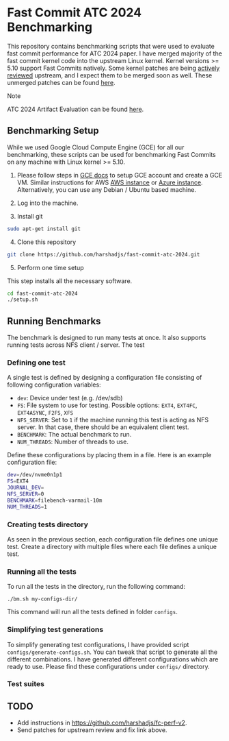 # Fast Commit ATC 2024 Benchmarking

This repository contains benchmarking scripts that were used to evaluate fast commit
performance for ATC 2024 paper. I have merged majority of the fast commit kernel code into
the upstream Linux kernel. Kernel versions >= 5.10 support Fast Commits natively. Some
kernel patches are being [actively reviewed](link) upstream, and I expect them to be merged
soon as well. These unmerged patches can be found
[here](https://github.com/harshadjs/fc-perf-v2).

> [!NOTE]
> ATC 2024 Artifact Evaluation can be found [here](https://github.com/harshadjs/fast-commit-atc-2024/blob/main/docs/artifact_eval.md).

## Benchmarking Setup

While we used Google Cloud Compute Engine (GCE) for all our benchmarking, these scripts can
be used for benchmarking Fast Commits on any machine with Linux kernel >= 5.10.

1. Please follow steps in [GCE
   docs](https://cloud.google.com/compute/docs/instances/create-start-instance) to setup GCE
   account and create a GCE VM. Similar instructions for AWS [AWS
   instance](https://docs.aws.amazon.com/AWSEC2/latest/UserGuide/EC2_GetStarted.html) or
   [Azure
   instance](https://learn.microsoft.com/en-us/azure/virtual-machines/linux/quick-create-portal?tabs=ubuntu). Alternatively,
   you can use any Debian / Ubuntu based machine.
   
2. Log into the machine.

3. Install git

```sh
sudo apt-get install git
```

4. Clone this repository

```sh
git clone https://github.com/harshadjs/fast-commit-atc-2024.git
```

5. Perform one time setup

This step installs all the necessary software.

```sh
cd fast-commit-atc-2024
./setup.sh
```

## Running Benchmarks

The benchmark is designed to run many tests at once. It also supports running tests across
NFS client / server. The test

### Defining one test

A single test is defined by designing a configuration file consisting of following
configuration variables:
- `dev`: Device under test (e.g. /dev/sdb)
- `FS`:	File system to use for testing. Possible options: `EXT4`, `EXT4FC`, `EXT4ASYNC`,
  `F2FS`, `XFS`
- `NFS_SERVER`: Set to `1` if the machine running this test is acting as NFS server. In that
  case, there should be an equivalent client test.
- `BENCHMARK`: The actual benchmark to run.
- `NUM_THREADS`: Number of threads to use.

Define these configurations by placing them in a file. Here is an example configuration
file:

```sh
dev=/dev/nvme0n1p1
FS=EXT4
JOURNAL_DEV=
NFS_SERVER=0
BENCHMARK=filebench-varmail-10m
NUM_THREADS=1
```

### Creating tests directory

As seen in the previous section, each configuration file defines one unique test. Create a
directory with multiple files where each file defines a unique test.

### Running all the tests

To run all the tests in the directory, run the following command:

```
./bm.sh my-configs-dir/
```

This command will run all the tests defined in folder `configs`.

### Simplifying test generations

To simplify generating test configurations, I have provided script
`configs/generate-configs.sh`. You can tweak that script to generate all the different
combinations. I have generated different configurations which are ready to use. Please find
these configurations under `configs/` directory.

### Test suites

## TODO
- Add instructions in https://github.com/harshadjs/fc-perf-v2.
- Send patches for upstream review and fix link above.
